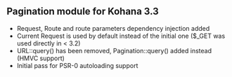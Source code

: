 Pagination module for Kohana 3.3
---
 * Request, Route and route parameters dependency injection added
 * Current Request is used by default instead of the initial one ($_GET was used directly in < 3.2)
 * URL::query() has been removed, Pagination::query() added instead (HMVC support)
 * Initial pass for PSR-0 autoloading support